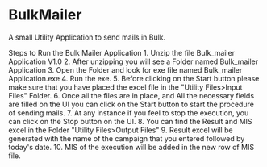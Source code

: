 # BulkMailer
A small Utility Application to send mails in Bulk.

 Steps to Run the Bulk Mailer Application
    1. Unzip the file Bulk_mailer Application V1.0
    2. After unzipping you will see a Folder named Bulk_mailer Application
    3. Open the Folder and look for exe file named Bulk_mailer Application.exe
    4. Run the exe.
    5. Before clicking on the Start button please make sure that you have placed the excel file in the "Utility Files>Input Files" Folder.
    6. Once all the files are in place, and All the necessary fields are filled on the UI you can click on the Start button to start the procedure of sending mails.
    7. At any instance if you feel to stop the execution, you can click on the Stop button on the UI.
    8. You can find the Result and MIS excel in the Folder "Utility Files>Output Files"
    9. Result excel will be generated with the name of the campaign that you entered followed by today's date.
    10. MIS of the execution will be added in the new row of MIS file.
